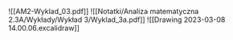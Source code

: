 ![[AM2-Wyklad_03.pdf]]
![[Notatki/Analiza matematyczna 2.3A/Wykłady/Wykład 3/Wyklad_3a.pdf]]
![[Drawing 2023-03-08 14.00.06.excalidraw]]